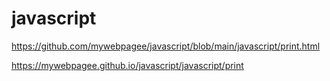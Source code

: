 # javascript

<!-- Link to the code -->
https://github.com/mywebpagee/javascript/blob/main/javascript/print.html

<!--Link to the webpage  -->
https://mywebpagee.github.io/javascript/javascript/print
